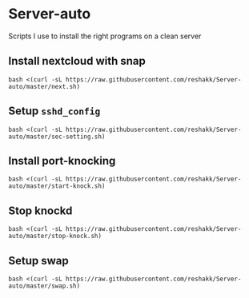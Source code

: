 # Server-auto
Scripts I use to install the right programs on a clean server

## Install nextcloud with snap
`bash <(curl -sL https://raw.githubusercontent.com/reshakk/Server-auto/master/next.sh)`

## Setup `sshd_config` 
`bash <(curl -sL https://raw.githubusercontent.com/reshakk/Server-auto/master/sec-setting.sh)`

## Install port-knocking
`bash <(curl -sL https://raw.githubusercontent.com/reshakk/Server-auto/master/start-knock.sh)`

## Stop knockd
`bash <(curl -sL https://raw.githubusercontent.com/reshakk/Server-auto/master/stop-knock.sh)`

## Setup swap
`bash <(curl -sL https://raw.githubusercontent.com/reshakk/Server-auto/master/swap.sh)`
